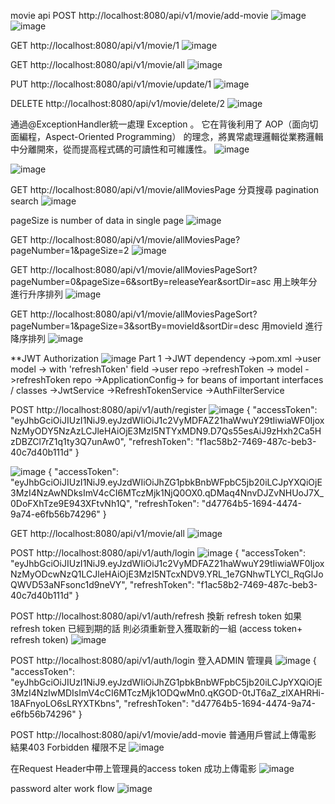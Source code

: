 movie api
POST http://localhost:8080/api/v1/movie/add-movie
![image](https://github.com/user-attachments/assets/c7fae28b-1977-48b5-aca1-5f5630538145)
![image](https://github.com/user-attachments/assets/61258852-607c-4b5e-b3ad-7fa9fdae8641)

GET http://localhost:8080/api/v1/movie/1
![image](https://github.com/user-attachments/assets/0f85c413-ffb8-4ce3-b2d0-de0e44e6395e)

GET http://localhost:8080/api/v1/movie/all
![image](https://github.com/user-attachments/assets/81cdcfa9-d3d6-4d5c-b566-929551adf650)

PUT  http://localhost:8080/api/v1/movie/update/1
![image](https://github.com/user-attachments/assets/a7375eb4-9dac-4c93-b21a-18544a102a04)

DELETE http://localhost:8080/api/v1/movie/delete/2
![image](https://github.com/user-attachments/assets/04291a0f-ac2d-4de9-b0dc-1b546f35c0a5)

通過@ExceptionHandler統一處理 Exception 。
它在背後利用了 AOP（面向切面編程，Aspect-Oriented Programming） 的理念，將異常處理邏輯從業務邏輯中分離開來，從而提高程式碼的可讀性和可維護性。
![image](https://github.com/user-attachments/assets/7b34b540-21b9-4860-9afb-32c7cc1bf3fa)

![image](https://github.com/user-attachments/assets/08783244-bbb2-4a3d-a812-bfe7051c68cd)

GET http://localhost:8080/api/v1/movie/allMoviesPage
分頁搜尋 pagination search
![image](https://github.com/user-attachments/assets/697f75c6-3736-4fa0-8900-ac7dc0d2c07a)

pageSize is number of data in single page
![image](https://github.com/user-attachments/assets/9893e24a-b2ae-4fdb-8f0e-50d7b99c3ca6)

GET http://localhost:8080/api/v1/movie/allMoviesPage?pageNumber=1&pageSize=2 
![image](https://github.com/user-attachments/assets/a7aacc79-6718-41e1-8f36-cd88619bb3cd)

GET http://localhost:8080/api/v1/movie/allMoviesPageSort?pageNumber=0&pageSize=6&sortBy=releaseYear&sortDir=asc
用上映年分進行升序排列
![image](https://github.com/user-attachments/assets/3dab5bc4-5965-4908-86c9-0ec38f1bf415)


GET http://localhost:8080/api/v1/movie/allMoviesPageSort?pageNumber=1&pageSize=3&sortBy=movieId&sortDir=desc
用movieId 進行降序排列
![image](https://github.com/user-attachments/assets/32731908-13fa-4e1a-a2bb-ea74ce603544)


**JWT Authorization
![image](https://github.com/user-attachments/assets/00878187-0b2e-435d-87ff-11899dc3b04b)
Part 1
->JWT dependency ->pom.xml
->user model -> with 'refreshToken'  field
->user repo
->refreshToken -> model
->refreshToken repo
->ApplicationConfig-> for beans of important interfaces  / classes
->JwtService
->RefreshTokenService
->AuthFilterService

POST http://localhost:8080/api/v1/auth/register
![image](https://github.com/user-attachments/assets/b1f996f6-82fe-438c-93de-6199679f3f81)
{
    "accessToken": "eyJhbGciOiJIUzI1NiJ9.eyJzdWIiOiJ1c2VyMDFAZ21haWwuY29tIiwiaWF0IjoxNzMyODY5NzAzLCJleHAiOjE3MzI5NTYxMDN9.D7Qs55esAiJ9zHxh2Ca5HzDBZCl7rZ1q1ty3Q7unAw0",
    "refreshToken": "f1ac58b2-7469-487c-beb3-40c7d40b111d"
}

![image](https://github.com/user-attachments/assets/892a6f57-3739-48e0-8472-825477196392)
{
    "accessToken": "eyJhbGciOiJIUzI1NiJ9.eyJzdWIiOiJhZG1pbkBnbWFpbC5jb20iLCJpYXQiOjE3MzI4NzAwNDksImV4cCI6MTczMjk1NjQ0OX0.qDMaq4NnvDJZvNHUoJ7X_0DoFXhTze9E943XFtvNh1Q",
    "refreshToken": "d47764b5-1694-4474-9a74-e6fb56b74296"
}

GET http://localhost:8080/api/v1/movie/all
![image](https://github.com/user-attachments/assets/52daebfc-ea0f-4d9b-8dc0-3097e1cecffc)

POST http://localhost:8080/api/v1/auth/login
![image](https://github.com/user-attachments/assets/bb7e8acd-0390-49b4-b30d-4ee28f4dfab3)
{
    "accessToken": "eyJhbGciOiJIUzI1NiJ9.eyJzdWIiOiJ1c2VyMDFAZ21haWwuY29tIiwiaWF0IjoxNzMyODcwNzQ1LCJleHAiOjE3MzI5NTcxNDV9.YRL_1e7GNhwTLYCI_RqGlJoQWVD53aNFsonc1d9neVY",
    "refreshToken": "f1ac58b2-7469-487c-beb3-40c7d40b111d"
}


POST http://localhost:8080/api/v1/auth/refresh
換新 refresh token 
如果refresh token 已經到期的話  則必須重新登入獲取新的一組 (access token+ refresh token)
![image](https://github.com/user-attachments/assets/70b70c08-1dd8-42f8-a103-252cde139b1e)

POST http://localhost:8080/api/v1/auth/login
登入ADMIN 管理員
![image](https://github.com/user-attachments/assets/7c568f59-f6ee-443c-a793-f6d692f865e7)
{
    "accessToken": "eyJhbGciOiJIUzI1NiJ9.eyJzdWIiOiJhZG1pbkBnbWFpbC5jb20iLCJpYXQiOjE3MzI4NzIwMDIsImV4cCI6MTczMjk1ODQwMn0.qKGOD-0tJT6aZ_zlXAHRHi-18AFnyoLO6sLRYXTKbns",
    "refreshToken": "d47764b5-1694-4474-9a74-e6fb56b74296"
}

POST http://localhost:8080/api/v1/movie/add-movie
普通用戶嘗試上傳電影
結果403 Forbidden 權限不足
![image](https://github.com/user-attachments/assets/65f52716-b197-4334-a357-3037507ccb0b)

在Request Header中帶上管理員的access token 成功上傳電影
![image](https://github.com/user-attachments/assets/58278db2-ed7b-46ef-9dd6-0e05189d2208)

password  alter work flow
![image](https://github.com/user-attachments/assets/e125c212-d87c-4f4c-8a6b-b03b149f64b0)
